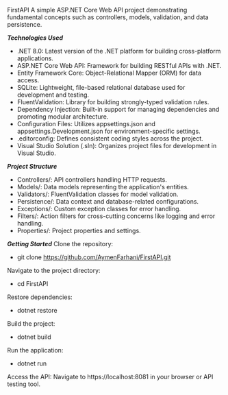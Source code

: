 FirstAPI
A simple ASP.NET Core Web API project demonstrating fundamental concepts such as controllers, models, validation, and data persistence.

***Technologies Used***
- .NET 8.0: Latest version of the .NET platform for building cross-platform applications.
- ASP.NET Core Web API: Framework for building RESTful APIs with .NET.
- Entity Framework Core: Object-Relational Mapper (ORM) for data access.
- SQLite: Lightweight, file-based relational database used for development and testing.
- FluentValidation: Library for building strongly-typed validation rules.
- Dependency Injection: Built-in support for managing dependencies and promoting modular architecture.
- Configuration Files: Utilizes appsettings.json and appsettings.Development.json for environment-specific settings.
- .editorconfig: Defines consistent coding styles across the project.
- Visual Studio Solution (.sln): Organizes project files for development in Visual Studio.

***Project Structure***
- Controllers/: API controllers handling HTTP requests.
- Models/: Data models representing the application's entities.
- Validators/: FluentValidation classes for model validation.
- Persistence/: Data context and database-related configurations.
- Exceptions/: Custom exception classes for error handling.
- Filters/: Action filters for cross-cutting concerns like logging and error handling.
- Properties/: Project properties and settings.

***Getting Started***
Clone the repository:
- git clone https://github.com/AymenFarhani/FirstAPI.git

Navigate to the project directory:
- cd FirstAPI

Restore dependencies:
- dotnet restore

Build the project:
- dotnet build

Run the application:
- dotnet run

Access the API:
Navigate to https://localhost:8081 in your browser or API testing tool.

